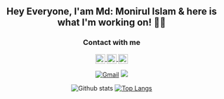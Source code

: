 <h2 align="center"> <strong> Hey Everyone, I'am Md: Monirul Islam & here is what I'm working on! 👨‍💻</strong> </h2>
<div align ="center" >
  <h3 align ="center" > <strong> Contact with me  </strong> </h3>
 <a href="https://github.com/monirul2021">
  <img align="center" alt="Monirul's Github" width="22px" src="https://raw.githubusercontent.com/peterthehan/peterthehan/master/assets/github.svg" />
</a>
<a href="www.linkedin.com/in/monirul-slam-2021">
  <img align="center" alt="Monirul's LinkedIN" width="22px" src="https://raw.githubusercontent.com/peterthehan/peterthehan/master/assets/linkedin.svg" />
</a>
<a href="https://www.facebook.com/">
  <img align="center" alt="Monirul's Facebook" width="22px" src="https://raw.githubusercontent.com/peterthehan/peterthehan/master/assets/facebook.svg" />
</a>
 
[![Gmail](https://img.shields.io/badge/%20-Send%20Mail-black?color=14171A&labelColor=ef5350&logo=gmail&logoColor=ffffff)](mailto:monirulislam4103@gmail.com)
![](https://komarev.com/ghpvc/?username=monirul2021&color=brightgreen)

![Github stats](https://github-readme-stats.vercel.app/api?username=monirul2021&theme=radical&show_icons=true&count_private=true&hide=issues)
[![Top Langs](https://github-readme-stats.vercel.app/api/top-langs/?username=monirul2021&theme=radical&layout=compact)](https://github.com/monirul2021)
</div>
